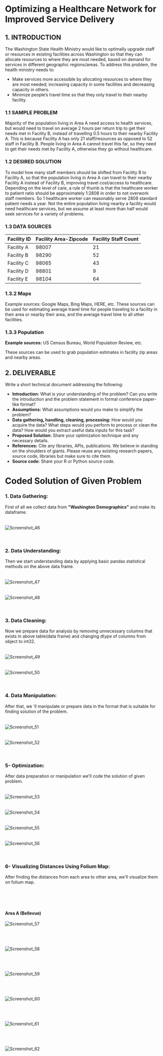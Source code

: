 # Optimizing a Healthcare Network for Improved Service Delivery

## 1. INTRODUCTION
The Washington State Health Ministry would like to optimally upgrade staff or resources in existing
facilities across Washington so that they can allocate resources to where they are most needed, based
on demand for services in different geographic regions/areas.
To address this problem, the health ministry needs to:<br>
* Make services more accessible by allocating resources to where they are most needed;
increasing capacity in some facilities and decreasing capacity in others.<br>
* Minimize people’s travel time so that they only travel to their nearby facility. <br>

### 1.1 SAMPLE PROBLEM
Majority of the population living in Area A need access to health services, but would need to travel on
average 2 hours per return trip to get their needs met in Facility B, instead of travelling 0.5 hours to their
nearby Facility A. This is because Facility A has only 21 staff/resources as opposed to 52 staff in Facility
B. People living in Area A cannot travel this far, so they need to get their needs met by Facility A,
otherwise they go without healthcare.

### 1.2 DESIRED SOLUTION 
To model how many staff members should be shifted from Facility B to Facility A, so that the population
living in Area A can travel to their nearby Facility A instead of Facility B, improving travel cost/access to
healthcare.
Depending on the level of care, a rule of thumb is that the healthcare worker to patient ratio should be
approximately 1:2808 in order to not overwork staff members. So 1 healthcare worker can reasonably
serve 2808 standard patient needs a year. Not the entire population living nearby a facility would need
healthcare services, but we assume at least more than half would seek services for a variety of
problems. 

### 1.3 DATA SOURCES 

Facility ID | Facility Area-Zipcode | Facility Staff Count
----------  | --------------------- | --------------------
Facility A | 98007 | 21
Facility B | 98290 | 52
Facility C | 98065 | 43
Facility D | 98801 | 9
Facility E | 98104 | 64

### 1.3.2 Maps 
Example sources: Google Maps, Bing Maps, HERE, etc.
These sources can be used for estimating average travel time for people traveling to a facility in their
area or nearby their area, and the average travel time to all other facilities.

### 1.3.3 Population 
<b>Example sources:</b> US Census Bureau, World Population Review, etc.

These sources can be used to grab population estimates in facility zip areas and nearby areas.

## 2. DELIVERABLE
Write a short technical document addressing the following:<br>
* <b>Introduction:</b> What is your understanding of the problem? Can you write the introduction
and the problem statement in formal conference paper-like format?
* <b>Assumptions:</b> What assumptions would you make to simplify the problem?
* <b>Data gathering, handling, cleaning, processing:</b> How would you acquire the data? What
steps would you perform to process or clean the data? How would you extract useful data
inputs for this task?
* <b>Proposed Solution:</b> Share your optimization technique and any necessary details.
* <b>References:</b> Cite any libraries, APIs, publications. We believe in standing on the shoulders of
giants. Please reuse any existing research papers, source code, libraries but make sure to
cite them.
* <b>Source code:</b> Share your R or Python source code.


# Coded Solution of Given Problem
### 1. Data Gathering:
First of all we collect data from <b>"Washington Demographics"</b> and make its dataframe.
<br><br><br>
![Screenshot_46](https://user-images.githubusercontent.com/46135898/68156662-124c8180-ff6e-11e9-8d7c-dc342aa8c262.png)
<br><br><br>

### 2. Data Understanding:
Then we start understanding data by applying basic pandas statistical methods on the above data frame.
<br><br><br>
![Screenshot_47](https://user-images.githubusercontent.com/46135898/68156675-16789f00-ff6e-11e9-873d-4ae346b26765.png)
<br><br><br>
![Screenshot_48](https://user-images.githubusercontent.com/46135898/68156679-17a9cc00-ff6e-11e9-99b5-45f57291092c.png)
<br><br><br>

### 3. Data Cleaning:
Now we prepare data for analysis by removing unnecessary columns that exists in above table(data frame) and changing dtype of columns from object to int32.
<br><br><br>
![Screenshot_49](https://user-images.githubusercontent.com/46135898/68156681-18daf900-ff6e-11e9-8be5-a80c6b6b6d49.png)
<br><br><br>
![Screenshot_50](https://user-images.githubusercontent.com/46135898/68156683-19738f80-ff6e-11e9-9007-807a8d39aec3.png)
<br><br><br>

### 4. Data Manipulation:
After that, we 'll manipulate or prepare data in the format that is suitable for finding solution of the problem.
<br><br><br>
![Screenshot_51](https://user-images.githubusercontent.com/46135898/68156685-1aa4bc80-ff6e-11e9-850c-0e50f7e94186.png)
<br><br><br>
![Screenshot_52](https://user-images.githubusercontent.com/46135898/68156689-1bd5e980-ff6e-11e9-8667-c759e3f2721e.png)
<br><br><br>

### 5- Optimization:
After data preparation or manipulation we'll code the solution of given problem.
<br><br><br>
![Screenshot_53](https://user-images.githubusercontent.com/46135898/68156692-1c6e8000-ff6e-11e9-9a79-21dc2babfc44.png)
<br><br><br>
![Screenshot_54](https://user-images.githubusercontent.com/46135898/68156695-1d9fad00-ff6e-11e9-8ae8-cb4f42d2aa7a.png)
<br><br><br>
![Screenshot_55](https://user-images.githubusercontent.com/46135898/68156697-1ed0da00-ff6e-11e9-9719-04e5c23108a9.png)
<br><br><br>
![Screenshot_56](https://user-images.githubusercontent.com/46135898/68156699-1f697080-ff6e-11e9-8a99-4cb27b2204ec.png)
<br><br><br>
### 6-  Visualizing Distances Using Folium Map:

After finding the distances from each area to other area, we'll visualize them on folium map.

<br><br><br>
####                                          Area A (Bellevue)
![Screenshot_57](https://user-images.githubusercontent.com/46135898/68156705-209a9d80-ff6e-11e9-8306-e5902cb4ec83.png)

<br><br><br>
![Screenshot_58](https://user-images.githubusercontent.com/46135898/68156712-22646100-ff6e-11e9-88a3-035305160fb2.png)

<br><br><br>
![Screenshot_59](https://user-images.githubusercontent.com/46135898/68156715-23958e00-ff6e-11e9-8452-36be81874902.png)

<br><br><br>
![Screenshot_60](https://user-images.githubusercontent.com/46135898/68156719-24c6bb00-ff6e-11e9-8b6b-f350dc20dab0.png)

<br><br><br>
![Screenshot_61](https://user-images.githubusercontent.com/46135898/68156727-25f7e800-ff6e-11e9-9bc6-46c6b03a8315.png)

<br><br><br>
![Screenshot_62](https://user-images.githubusercontent.com/46135898/68156728-26907e80-ff6e-11e9-8eef-f642f7840676.png)

<br><br><br>
